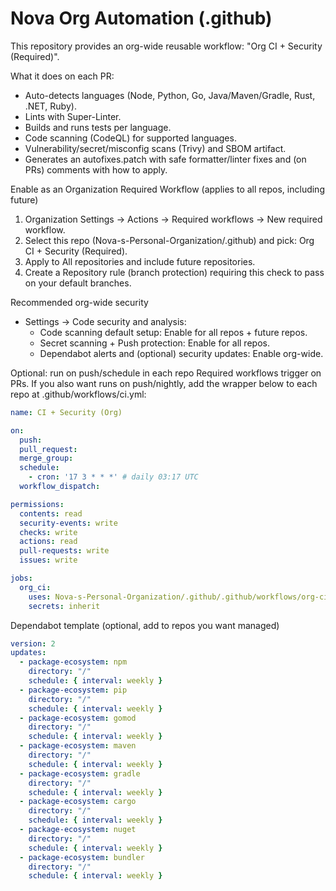 # Nova Org Automation (.github)

This repository provides an org-wide reusable workflow: "Org CI + Security (Required)".

What it does on each PR:
- Auto-detects languages (Node, Python, Go, Java/Maven/Gradle, Rust, .NET, Ruby).
- Lints with Super-Linter.
- Builds and runs tests per language.
- Code scanning (CodeQL) for supported languages.
- Vulnerability/secret/misconfig scans (Trivy) and SBOM artifact.
- Generates an autofixes.patch with safe formatter/linter fixes and (on PRs) comments with how to apply.

Enable as an Organization Required Workflow (applies to all repos, including future)
1) Organization Settings → Actions → Required workflows → New required workflow.
2) Select this repo (Nova-s-Personal-Organization/.github) and pick: Org CI + Security (Required).
3) Apply to All repositories and include future repositories.
4) Create a Repository rule (branch protection) requiring this check to pass on your default branches.

Recommended org-wide security
- Settings → Code security and analysis:
  - Code scanning default setup: Enable for all repos + future repos.
  - Secret scanning + Push protection: Enable for all repos.
  - Dependabot alerts and (optional) security updates: Enable org-wide.

Optional: run on push/schedule in each repo
Required workflows trigger on PRs. If you also want runs on push/nightly, add the wrapper below to each repo at .github/workflows/ci.yml:

```yaml
name: CI + Security (Org)

on:
  push:
  pull_request:
  merge_group:
  schedule:
    - cron: '17 3 * * *' # daily 03:17 UTC
  workflow_dispatch:

permissions:
  contents: read
  security-events: write
  checks: write
  actions: read
  pull-requests: write
  issues: write

jobs:
  org_ci:
    uses: Nova-s-Personal-Organization/.github/.github/workflows/org-ci-required.yml@main
    secrets: inherit
```

Dependabot template (optional, add to repos you want managed)

```yaml
version: 2
updates:
  - package-ecosystem: npm
    directory: "/"
    schedule: { interval: weekly }
  - package-ecosystem: pip
    directory: "/"
    schedule: { interval: weekly }
  - package-ecosystem: gomod
    directory: "/"
    schedule: { interval: weekly }
  - package-ecosystem: maven
    directory: "/"
    schedule: { interval: weekly }
  - package-ecosystem: gradle
    directory: "/"
    schedule: { interval: weekly }
  - package-ecosystem: cargo
    directory: "/"
    schedule: { interval: weekly }
  - package-ecosystem: nuget
    directory: "/"
    schedule: { interval: weekly }
  - package-ecosystem: bundler
    directory: "/"
    schedule: { interval: weekly }
```
